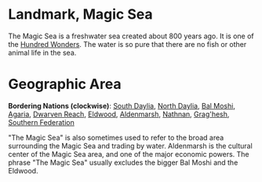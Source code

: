 # Landmark, Magic Sea
The Magic Sea is a freshwater sea created about 800 years ago. It is one of the [Hundred Wonders](hundred_wonders.md). The water is so pure that there are no fish or other animal life in the sea. 

# Geographic Area
**Bordering Nations (clockwise)**: [South Daylia](south_daylia.md), [North Daylia](north_daylia.md), [Bal Moshi](bal_moshi.md), [Agaria](agaria.md), [Dwarven Reach](dwarven_reach.md), [Eldwood](eldwood.md), [Aldenmarsh](aldenmarsh.md), [Nathnan](nathnan.md), [Grag'hesh](graghesh.md), [Southern Federation](southern_federation.md)

"The Magic Sea" is also sometimes used to refer to the broad area surrounding the Magic Sea and trading by water. Aldenmarsh is the cultural center of the Magic Sea area, and one of the major economic powers. The phrase "The Magic Sea" usually excludes the bigger Bal Moshi and the Eldwood.

